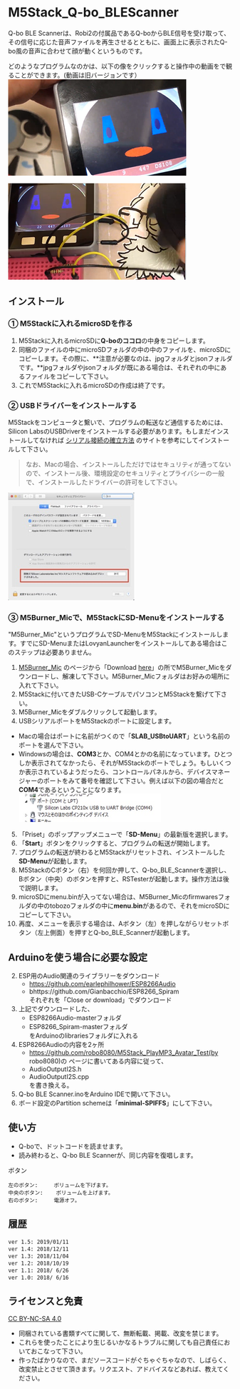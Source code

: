 # M5Stack\_Q-bo_BLEScanner
Q-bo BLE Scannerは、Robi2の付属品であるQ-boからBLE信号を受け取って、その信号に応じた音声ファイルを再生させるとともに、画面上に表示されたQ-bo風の音声に合わせて顔が動くというものです。

どのようなプログラムなのかは、以下の像をクリックすると操作中の動画をで観ることができます。(動画は旧バージョンです）<br>
[![preview](images/preview1.png)](https://www.youtube.com/watch?v=-vYVtkeuwOw)

[![preview](images/preview2.png)](https://www.youtube.com/watch?v=OtDAhQ7s60I)

## インストール

### ① M5Stackに入れるmicroSDを作る
1. M5Stackに入れるmicroSDに**Q-boのココロ**の中身をコピーします。
2. 同梱のファイルの中にmicroSDフォルダの中の中のファイルを、microSDにコピーします。その際に、**注意が必要なのは、jpgフォルダとjsonフォルダです。**jpgフォルダやjsonフォルダが既にある場合は、それぞれの中にあるファイルをコピーして下さい。
3. これでM5Stackに入れるmicroSDの作成は終了です。

### ② USBドライバーをインストールする
M5Stackをコンピュータと繋いで、プログラムの転送など通信するためには、Silicon LabsのUSBDriverをインストールする必要があります。もしまだインストールしてなければ
[シリアル接続の確立方法](https://docs.m5stack.com/#/ja/related_documents/establish_serial_connection)
のサイトを参考にしてインストールして下さい。

> なお、Macの場合、インストールしただけではセキュリティが通ってないので、インストール後、環境設定のセキュリティとプライバシーの一般で、インストールしたドライバーの許可をして下さい。
> 
![セキュリティ](images/kyoka.jpg)

### ③ M5Burner_Micで、M5StackにSD-Menuをインストールする
"M5Burner\_Mic"というプログラムでSD-MenuをM5Stackにインストールします。すでにSD-MenuまたはLovyanLauncherをインストールしてある場合はこのステップは必要ありません。

1. [M5Burner_Mic](https://github.com/micutil/M5Burner_Mic) のページから「Download [here](http://micutil.com/download/M5Burner_Mic.zip)」の所でM5Burner\_Micをダウンロードし、解凍して下さい。M5Burner\_Micフォルダはお好みの場所に入れて下さい。
2. M5Stackに付いてきたUSB-CケーブルでパソコンとM5Stackを繋げて下さい。
3. M5Burner\_Micをダブルクリックして起動します。
4. USBシリアルポートをM5Stackのポートに設定します。
 - Macの場合はポートに名前がつくので「**SLAB_USBtoUART**」という名前のポートを選んで下さい。
 - Windowsの場合は、**COM3**とか、COM4とかの名前になっています。ひとつしか表示されてなかったら、それがM5Stackのポートでしょう。もしいくつか表示されているようだったら、コントロールパネルから、デバイスマネージャーのポートをみて番号を確認して下さい。例えば以下の図の場合だと**COM4**であるということになります。<br>![ポート番号](images/portnum.jpg)
5. 「Priset」のポップアップメニューで「**SD-Menu**」の最新版を選択します。
6. 「**Start**」ボタンをクリックすると、プログラムの転送が開始します。
7. プログラムの転送が終わるとM5Stackがリセットされ、インストールした**SD-Menu**が起動します。
8. M5StackのCボタン（右）を何回か押して、Q-bo\_BLE_Scannerを選択し、Bボタン（中央）のボタンを押すと、RSTesterが起動します。操作方法は後で説明します。
9. microSDにmenu.binが入ってない場合は、M5Burner_Micのfirmwaresフォルダの中のtobozoフォルダの中に**menu.bin**があるので、それをmicroSDにコピーして下さい。
9. 再度、メニューを表示する場合は、Aボタン（左）を押しながらリセットボタン（左上側面）を押すとQ-bo\_BLE_Scannerが起動します。


## Arduinoを使う場合に必要な設定
2. ESP用のAudio関連のライブラリーをダウンロード
	- https://github.com/earlephilhower/ESP8266Audio
	- bhttps://github.com/Gianbacchio/ESP8266_Spiram<br>
	それぞれを「Close or download」でダウンロード
3. 上記でダウンロードした、
	- ESP8266Audio-masterフォルダ
	- ESP8266_Spiram-masterフォルダ<br>
	をArduinoのlibrariesフォルダに入れる
4. ESP8266Audioの内容を2ヶ所
	- https://github.com/robo8080/M5Stack_PlayMP3_Avatar_Test​(by robo8080)の ページに書いてある内容に従って、
	- AudioOutputI2S.h
	- AudioOutputI2S.cpp<br>
	を書き換える。
5. Q-bo BLE Scanner.inoをArduino IDEで開いて下さい。
6. ボード設定のPartition schemeは「**minimal-SPIFFS**」にして下さい。


## 使い方
- Q-boで、ドットコードを読ませます。
- 読み終わると、Q-bo BLE Scannerが、同じ内容を復唱します。
 
ボタン

	左のボタン:		ボリュームを下げます。
	中央のボタン:	ボリュームを上げます。
	右のボタン:		電源オフ。
	
## 履歴
	ver 1.5: 2019/01/11
	ver 1.4: 2018/12/11
	ver 1.3: 2018/11/04
	ver 1.2: 2018/10/19
	ver 1.1: 2018/ 6/26
	ver 1.0: 2018/ 6/16


## ライセンスと免責
[CC BY-NC-SA 4.0](https://creativecommons.org/licenses/by-nc-sa/4.0/deed.ja)

- 同梱されている書類すべてに関して、無断転載、掲載、改変を禁じます。
- これらを使ったことにより生じるいかなるトラブルに関しても自己責任においておこなって下さい。
- 作ったばかりなので、まだソースコードがぐちゃぐちゃなので、しばらく、改変禁止とさせて頂きます。リクエスト、アドバイスなどあれば、教えてください。

